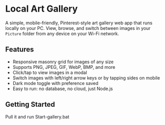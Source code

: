 # Local Art Gallery

A simple, mobile-friendly, Pinterest-style art gallery web app that runs locally on your PC. View, browse, and switch between images in your `Picture` folder from any device on your Wi-Fi network.

## Features
- Responsive masonry grid for images of any size
- Supports PNG, JPEG, GIF, WebP, BMP, and more
- Click/tap to view images in a modal
- Switch images with left/right arrow keys or by tapping sides on mobile
- Dark mode toggle with preference saved
- Easy to run: no database, no cloud, just Node.js

## Getting Started

Pull it and run Start-gallery.bat
